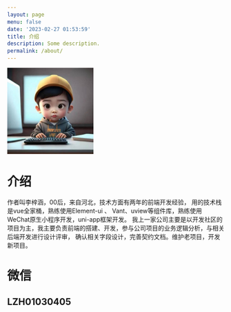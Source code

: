 ```yaml
---
layout: page
menu: false
date: '2023-02-27 01:53:59'
title: 介绍
description: Some description.
permalink: /about/
---
```


<img class="img-rounded" src="/src/img/lli.png" alt="Thiago Rossener" width="200">

# 介绍

作者叫李梓涵，00后，来自河北，技术方面有两年的前端开发经验，
用的技术栈是vue全家桶，熟练使用Element-ui 、 Vant、uview等组件库，熟练使用WeChat原生小程序开发，uni-app框架开发。
我上一家公司主要是以开发社区的项目为主，我主要负责前端的搭建、开发，参与公司项目的业务逻辑分析，与相关后端开发进行设计评审，
确认相关字段设计，完善契约文档。维护老项目，开发新项目。

# 微信
## LZH01030405
